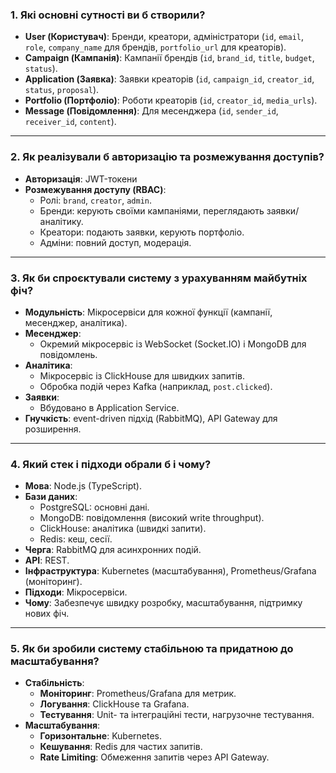 ### **1. Які основні сутності ви б створили?**

- **User (Користувач)**: Бренди, креатори, адміністратори (`id`, `email`, `role`, `company_name` для брендів, `portfolio_url` для креаторів).
- **Campaign (Кампанія)**: Кампанії брендів (`id`, `brand_id`, `title`, `budget`, `status`).
- **Application (Заявка)**: Заявки креаторів (`id`, `campaign_id`, `creator_id`, `status`, `proposal`).
- **Portfolio (Портфоліо)**: Роботи креаторів (`id`, `creator_id`, `media_urls`).
- **Message (Повідомлення)**: Для месенджера (`id`, `sender_id`, `receiver_id`, `content`).

---

### **2. Як реалізували б авторизацію та розмежування доступів?**

- **Авторизація**: JWT-токени
- **Розмежування доступу (RBAC)**:
  - Ролі: `brand`, `creator`, `admin`.
  - Бренди: керують своїми кампаніями, переглядають заявки/аналітику.
  - Креатори: подають заявки, керують портфоліо.
  - Адміни: повний доступ, модерація.

---

### **3. Як би спроєктували систему з урахуванням майбутніх фіч?**

- **Модульність**: Мікросервіси для кожної функції (кампанії, месенджер, аналітика).
- **Месенджер**:
  - Окремий мікросервіс із WebSocket (Socket.IO) і MongoDB для повідомлень.
- **Аналітика**:
  - Мікросервіс із ClickHouse для швидких запитів.
  - Обробка подій через Kafka (наприклад, `post.clicked`).
- **Заявки**:
  - Вбудовано в Application Service.
- **Гнучкість**: event-driven підхід (RabbitMQ), API Gateway для розширення.

---

### **4. Який стек і підходи обрали б і чому?**

- **Мова**: Node.js (TypeScript).
- **Бази даних**:
  - PostgreSQL: основні дані.
  - MongoDB: повідомлення (високий write throughput).
  - ClickHouse: аналітика (швидкі запити).
  - Redis: кеш, сесії.
- **Черга**: RabbitMQ для асинхронних подій.
- **API**: REST.
- **Інфраструктура**: Kubernetes (масштабування), Prometheus/Grafana (моніторинг).
- **Підходи**: Мікросервіси.
- **Чому**: Забезпечує швидку розробку, масштабування, підтримку нових фіч.

---

### **5. Як би зробили систему стабільною та придатною до масштабування?**

- **Стабільність**:
  - **Моніторинг**: Prometheus/Grafana для метрик.
  - **Логування**: ClickHouse та Grafana.
  - **Тестування**: Unit- та інтеграційні тести, нагрузочне тестування.
- **Масштабування**:
  - **Горизонтальне**: Kubernetes.
  - **Кешування**: Redis для частих запитів.
  - **Rate Limiting**: Обмеження запитів через API Gateway.
